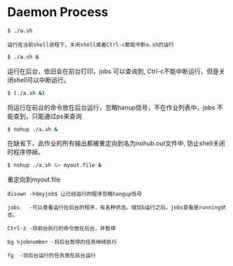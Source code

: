 # Daemon Process
```sh
$ ./a.sh

```
    运行在当前shell进程下，关闭shell或者Ctrl-c都能中断a.sh的运行

```sh
$ ./a.sh &
```
运行在后台，依旧会在前台打印，jobs 可以查询到, Ctrl-c不能中断运行，但是关闭shell可以中断运行。

```sh
$ (./a.sh &)
```
 将运行在前台的命令放在后台运行，忽略hanup信号，不在作业列表中，jobs 不能查到，只能通过ps来查询


 ```sh
$ nohup ./a.sh &
 ```
 在缺省下，此作业的所有输出都被重定向到名为nohub.out文件中, 防止shell关闭时程序停掉。

 ```sh
$ nohup ./a.sh &> myout.file &
 ```
 重定向到myout.file

    disown -h$myjob$ 让已经运行的程序忽略hangup信号
    
    jobs   -可以查看运行在后台的程序，有各种状态。增加&运行之后，jobs查看是running状态。

    Ctrl-z -将前台执行的命令放在后台，并暂停

    bg %jobnumber -将后台暂停的任务继续执行

    fg  -将后台运行的任务放在前台运行
